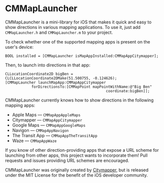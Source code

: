 CMMapLauncher
=============

CMMapLauncher is a mini-library for iOS that makes it quick and easy to show directions in various mapping applications.  To use it, just add `CMMapLauncher.h` and `CMMapLauncher.m` to your project.

To check whether one of the supported mapping apps is present on the user's device:

    BOOL installed = [CMMapLauncher isMapAppInstalled:CMMapAppCitymapper];
    
Then, to launch into directions in that app:

    CLLocationCoordinate2D bigBen = CLCLLocationCoordinate2DMake(51.500755, -0.124626);
    [CMMapLauncher launchMapApp:CMMapAppCitymapper
                forDirectionsTo:[CMMapPoint mapPointWithName:@"Big Ben"
                                                  coordinate:bigBen]];

CMMapLauncher currently knows how to show directions in the following mapping apps:

* Apple Maps &mdash; `CMMapAppAppleMaps`
* Citymapper &mdash; `CMMapAppCitymapper`
* Google Maps &mdash; `CMMapAppGoogleMaps`
* Navigon &mdash; `CMMapAppNavigon`
* The Transit App &mdash; `CMMapAppTheTransitApp`
* Waze &mdash; `CMMapAppWaze`

If you know of other direction-providing apps that expose a URL scheme for launching from other apps, this project wants to incorporate them!  Pull requests and issues providing URL schemes are encouraged.

CMMapLauncher was originally created by [Citymapper](http://citymapper.com), but is released under the MIT License for the benefit of the iOS developer community.
